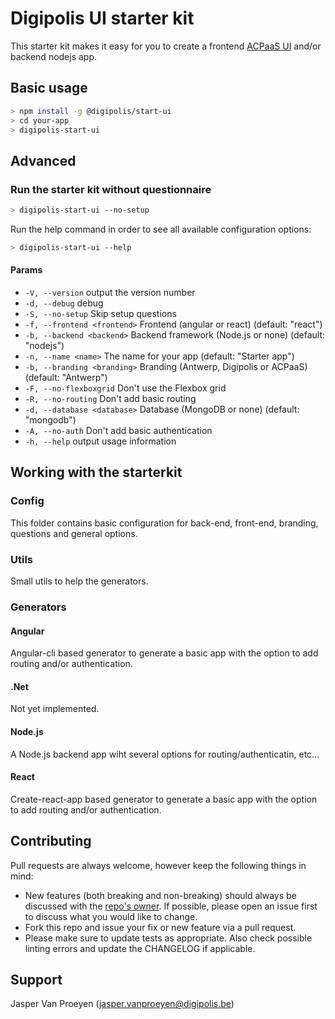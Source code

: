 # Digipolis UI starter kit

This starter kit makes it easy for you to create a frontend [ACPaaS UI](https://acpaas-ui.digipolis.be) and/or backend nodejs app.

## Basic usage

```sh
> npm install -g @digipolis/start-ui
> cd your-app
> digipolis-start-ui
```

## Advanced

### Run the starter kit without questionnaire

```sh
> digipolis-start-ui --no-setup
```

Run the help command in order to see all available configuration options:

```sh
> digipolis-start-ui --help
```

#### Params

  * `-V, --version`              output the version number
  * `-d, --debug`                debug
  * `-S, --no-setup`             Skip setup questions
  * `-f, --frontend <frontend>`  Frontend (angular or react) (default: "react")
  * `-b, --backend <backend>`    Backend framework (Node.js or none) (default: "nodejs")
  * `-n, --name <name>`          The name for your app (default: "Starter app")
  * `-b, --branding <branding>`  Branding (Antwerp, Digipolis or ACPaaS) (default: "Antwerp")
  * `-F, --no-flexboxgrid`       Don't use the Flexbox grid
  * `-R, --no-routing`           Don't add basic routing
  * `-d, --database <database>`  Database (MongoDB or none) (default: "mongodb")
  * `-A, --no-auth`              Don't add basic authentication
  * `-h, --help`                 output usage information


## Working with the starterkit

### Config

This folder contains basic configuration for back-end, front-end, branding, questions and general options.

### Utils

Small utils to help the generators.

### Generators

#### Angular

Angular-cli based generator to generate a basic app with the option to add routing and/or authentication.

#### .Net

Not yet implemented.

#### Node.js

A Node.js backend app wiht several options for routing/authenticatin, etc...

#### React

Create-react-app based generator to generate a basic app with the option to add routing and/or authentication.

## Contributing

Pull requests are always welcome, however keep the following things in mind:

- New features (both breaking and non-breaking) should always be discussed with the [repo's owner](#support). If possible, please open an issue first to discuss what you would like to change.
- Fork this repo and issue your fix or new feature via a pull request.
- Please make sure to update tests as appropriate. Also check possible linting errors and update the CHANGELOG if applicable.

## Support

Jasper Van Proeyen (<jasper.vanproeyen@digipolis.be>)

